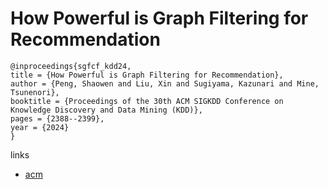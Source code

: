 # How Powerful is Graph Filtering for Recommendation

```
@inproceedings{sgfcf_kdd24,
title = {How Powerful is Graph Filtering for Recommendation},
author = {Peng, Shaowen and Liu, Xin and Sugiyama, Kazunari and Mine, Tsunenori},
booktitle = {Proceedings of the 30th ACM SIGKDD Conference on Knowledge Discovery and Data Mining (KDD)},
pages = {2388--2399},
year = {2024}
}
```

links
- [acm](https://dl.acm.org/doi/10.1145/3637528.3671789)
